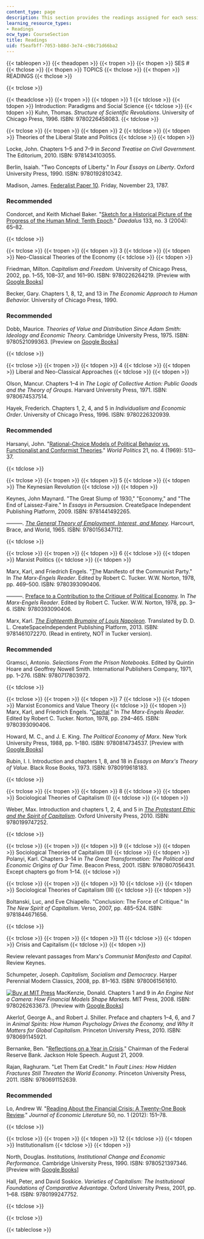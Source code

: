 ```yaml
---
content_type: page
description: This section provides the readings assigned for each session of the course.
learning_resource_types:
- Readings
ocw_type: CourseSection
title: Readings
uid: f5eafbff-7053-b88d-3e74-c98c71d66ba2
---
```


{{< tableopen >}}
{{< theadopen >}}
{{< tropen >}}
{{< thopen >}}
SES #
{{< thclose >}}
{{< thopen >}}
TOPICS
{{< thclose >}}
{{< thopen >}}
READINGS
{{< thclose >}}

{{< trclose >}}

{{< theadclose >}}
{{< tropen >}}
{{< tdopen >}}
1
{{< tdclose >}}
{{< tdopen >}}
Introduction: Paradigms and Social Science
{{< tdclose >}}
{{< tdopen >}}
Kuhn, Thomas. _Structure of Scientific Revolutions_. University of Chicago Press, 1996. ISBN: 9780226458083.
{{< tdclose >}}

{{< trclose >}}
{{< tropen >}}
{{< tdopen >}}
2
{{< tdclose >}}
{{< tdopen >}}
Theories of the Liberal State and Politics
{{< tdclose >}}
{{< tdopen >}}


Locke, John. Chapters 1–5 and 7–9 in _Second Treatise on Civil Government._ The Editorium, 2010. ISBN: 9781434103055.

Berlin, Isaiah. "Two Concepts of Liberty." In _Four Essays on Liberty_. Oxford University Press, 1990. ISBN: 9780192810342.

Madison, James. [Federalist Paper 10](https://www.congress.gov/resources/display/content/The+Federalist+Papers#TheFederalistPapers-10). Friday, November 23, 1787. 

### Recommended

Condorcet, and Keith Michael Baker. "[Sketch for a Historical Picture of the Progress of the Human Mind: Tenth Epoch](https://www.jstor.org/stable/20027931)." _Daedalus_ 133, no. 3 (2004): 65–82.


{{< tdclose >}}

{{< trclose >}}
{{< tropen >}}
{{< tdopen >}}
3
{{< tdclose >}}
{{< tdopen >}}
Neo-Classical Theories of the Economy
{{< tdclose >}}
{{< tdopen >}}


Friedman, Milton. _Capitalism and Freedom._ University of Chicago Press, 2002, pp. 1–55, 108–37, and 161–90. ISBN: 9780226264219. \[Preview with [Google Books](http://books.google.com/books?id=iCRk066ybDAC&pg=PAfrontcover)\]

Becker, Gary. Chapters 1, 8, 12, and 13 in _The Economic Approach to Human Behavior._ University of Chicago Press, 1990.

### Recommended

Dobb, Maurice. _Theories of Value and Distribution Since Adam Smith: Ideology and Economic Theory._ Cambridge University Press, 1975. ISBN: 9780521099363. \[Preview on [Google Books](http://books.google.com/books?id=ZPW5jAQZGXYC&pg=PAfrontcover)\]


{{< tdclose >}}

{{< trclose >}}
{{< tropen >}}
{{< tdopen >}}
4
{{< tdclose >}}
{{< tdopen >}}
Liberal and Neo-Classical Approaches
{{< tdclose >}}
{{< tdopen >}}


Olson, Mancur. Chapters 1–4 in _The Logic of Collective Action: Public Goods and the Theory of Groups_. Harvard University Press, 1971. ISBN: 9780674537514.

Hayek, Frederich. Chapters 1, 2, 4, and 5 in _Individualism and Economic Order_. University of Chicago Press, 1996. ISBN: 9780226320939.

### Recommended

Harsanyi, John. "[Rational-Choice Models of Political Behavior vs. Functionalist and Conformist Theories](http://www.jstor.org/pss/2009665)." _World Politics_ 21, no. 4 (1969): 513–37.


{{< tdclose >}}

{{< trclose >}}
{{< tropen >}}
{{< tdopen >}}
5
{{< tdclose >}}
{{< tdopen >}}
The Keynesian Revolution
{{< tdclose >}}
{{< tdopen >}}


Keynes, John Maynard. "The Great Slump of 1930," "Economy," and "The End of Laissez-Faire." In _Essays in Persuasion_. CreateSpace Independent Publishing Platform, 2009. ISBN: 9781441492265.

———. [_The General Theory of Employment, Interest, and Money_](https://www.marxists.org/reference/subject/economics/keynes/general-theory/index.htm). Harcourt, Brace, and World, 1965. ISBN: 9780156347112.


{{< tdclose >}}

{{< trclose >}}
{{< tropen >}}
{{< tdopen >}}
6
{{< tdclose >}}
{{< tdopen >}}
Marxist Politics
{{< tdclose >}}
{{< tdopen >}}


Marx, Karl, and Friedrich Engels. "[T](http://www.anu.edu.au/polsci/marx/classics/manifesto.html)he Manifesto of the Communist Party." In _The Marx-Engels Reader_. Edited by Robert C. Tucker. W.W. Norton, 1978, pp. 469–500. ISBN: 9780393090406.

———. [Preface to a Contribution to the Critique of Political Economy](http://www.marxists.org/archive/marx/works/1859/critique-pol-economy/preface.htm). In _The Marx-Engels Reader_. Edited by Robert C. Tucker. W.W. Norton, 1978, pp. 3–6. ISBN: 9780393090406.

Marx, Karl. [_The Eighteenth Brumaire of Louis Napoleon_](http://www.marxists.org/archive/marx/works/1852/18th-brumaire/ch01.htm). Translated by D. D. L. CreateSpaceIndependent Publishing Platform, 2013. ISBN: 9781461072270. (Read in entirety, NOT in Tucker version).

### Recommended

Gramsci, Antonio. _Selections From the Prison Notebooks_. Edited by Quintin Hoare and Geoffrey Nowell Smith. International Publishers Company, 1971, pp. 1–276. ISBN: 9780717803972.


{{< tdclose >}}

{{< trclose >}}
{{< tropen >}}
{{< tdopen >}}
7
{{< tdclose >}}
{{< tdopen >}}
Marxist Economics and Value Theory
{{< tdclose >}}
{{< tdopen >}}
Marx, Karl, and Friedrich Engels. "[Capital](http://www.marxists.org/archive/marx/works/1867-c1/)." In _The Marx-Engels Reader._ Edited by Robert C. Tucker. Norton, 1978, pp. 294–465. ISBN: 9780393090406.

Howard, M. C., and J. E. King. _The Political Economy of Marx_. New York University Press, 1988, pp. 1–180. ISBN: 9780814734537. \[Preview with [Google Books](http://books.google.com/books?id=VjkTCgAAQBAJ&pg=PAfrontcover)\]

Rubin, I. I. Introduction and chapters 1, 8, and 18 in _Essays on Marx's Theory of Value_. Black Rose Books, 1973. ISBN: 9780919618183.


{{< tdclose >}}

{{< trclose >}}
{{< tropen >}}
{{< tdopen >}}
8
{{< tdclose >}}
{{< tdopen >}}
Sociological Theories of Capitalism (I)
{{< tdclose >}}
{{< tdopen >}}


Weber, Max. Introduction and chapters 1, 2, 4, and 5 in [_The Protestant Ethic and the Spirit of Capitalism_](http://xroads.virginia.edu/~HYPER/WEBER/cover.html). Oxford University Press, 2010. ISBN: 9780199747252.


{{< tdclose >}}

{{< trclose >}}
{{< tropen >}}
{{< tdopen >}}
9
{{< tdclose >}}
{{< tdopen >}}
Sociological Theories of Capitalism (II)
{{< tdclose >}}
{{< tdopen >}}
Polanyi, Karl. Chapters 3–14 in _The Great Transformation: The Political and Economic Origins of Our Time_. Beacon Press, 2001. ISBN: 9780807056431. Except chapters go from 1–14.
{{< tdclose >}}

{{< trclose >}}
{{< tropen >}}
{{< tdopen >}}
10
{{< tdclose >}}
{{< tdopen >}}
Sociological Theories of Capitalism (III)
{{< tdclose >}}
{{< tdopen >}}


Boltanski, Luc, and Eve Chiapello. "Conclusion: The Force of Critique." In _The New Spirit of Capitalism_. Verso, 2007, pp. 485–524. ISBN: 9781844671656.


{{< tdclose >}}

{{< trclose >}}
{{< tropen >}}
{{< tdopen >}}
11
{{< tdclose >}}
{{< tdopen >}}
Crisis and Capitalism
{{< tdclose >}}
{{< tdopen >}}


Review relevant passages from Marx's _Communist Manifesto and Capital_. Review Keynes.

Schumpeter, Joseph. _Capitalism, Socialism and Democracy_. Harper Perennial Modern Classics, 2008, pp. 81–163. ISBN: 9780061561610.

[![Buy at MIT Press](/images/mp_logo.gif)](https://mitpress.mit.edu/9780262633673) MacKenzie, Donald. Chapters 1 and 9 in _An Engine Not a Camera: How Financial Models Shape Markets_. MIT Press, 2008. ISBN: 9780262633673. \[Preview with [Google Books](http://books.google.com/books?id=M3x5tvAwzrQC&pg=PA1=onepage)\]

Akerlof, George A., and Robert J. Shiller. Preface and chapters 1–4, 6, and 7 in _Animal Spirits: How Human Psychology Drives the Economy, and Why It Matters for Global Capitalism_. Princeton University Press, 2010. ISBN: 9780691145921.

Bernanke, Ben. "[Reflections on a Year in Crisis](https://www.federalreserve.gov/newsevents/speech/bernanke20090821a.htm)." Chairman of the Federal Reserve Bank. Jackson Hole Speech. August 21, 2009.

Rajan, Raghuram. "Let Them Eat Credit." In _Fault Lines: How Hidden Fractures Still Threaten the World Economy_. Princeton University Press, 2011. ISBN: 9780691152639.

### Recommended

Lo, Andrew W. "[Reading About the Financial Crisis: A Twenty-One Book Review](https://dx.doi.org/10.1257/jel.50.1.151)." _Journal of Economic Literature_ 50, no. 1 (2012): 151–78.


{{< tdclose >}}

{{< trclose >}}
{{< tropen >}}
{{< tdopen >}}
12
{{< tdclose >}}
{{< tdopen >}}
Institutionalism
{{< tdclose >}}
{{< tdopen >}}


North, Douglas. _Institutions, Institutional Change and Economic Performance_. Cambridge University Press, 1990. ISBN: 9780521397346. \[Preview with [Google Books](http://books.google.com/books?id=oFnWbTqgNPYC&printsec=frontcover#v=onepage&q&f=false)\]

Hall, Peter, and David Soskice. _Varieties of Capitalism: The Institutional Foundations of Comparative Advantage_. Oxford University Press, 2001, pp. 1–68. ISBN: 9780199247752.


{{< tdclose >}}

{{< trclose >}}

{{< tableclose >}}
